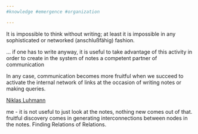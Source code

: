 ```yaml
---
#knowledge #emergence #organization 

---
```


It is impossible to think without writing; at least it is impossible in any sophisticated or networked (anschlußfähig) fashion.

... if one has to write anyway, it is useful to take advantage of this activity in order to create in the system of notes a competent partner of communication

In any case, communication becomes more fruitful when we succeed to activate the internal network of links at the occasion of writing notes or making queries.

[Niklas Luhmann](https://luhmann.surge.sh/communicating-with-slip-boxes)

me - it is not useful to just look at the notes, nothing new comes out of that. fruitful discovery comes in generating interconnections between nodes in the notes. Finding Relations of Relations.


